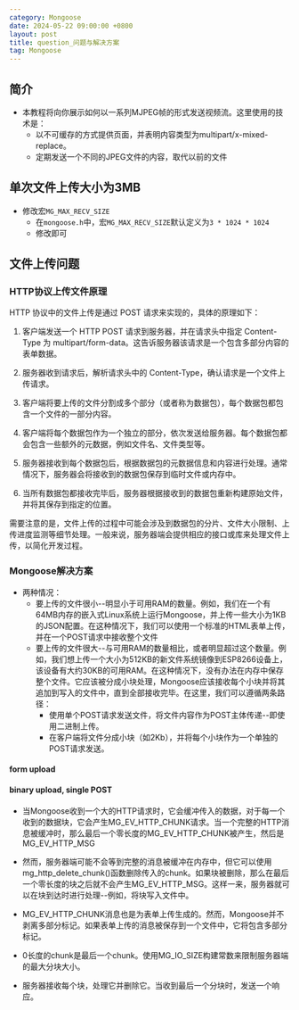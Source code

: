 ```yaml
---
category: Mongoose
date: 2024-05-22 09:00:00 +0800
layout: post
title: question_问题与解决方案
tag: Mongoose
---
```

## 简介

+ 本教程将向你展示如何以一系列MJPEG帧的形式发送视频流。这里使用的技术是：
  + 以不可缓存的方式提供页面，并表明内容类型为multipart/x-mixed-replace。
  + 定期发送一个不同的JPEG文件的内容，取代以前的文件

## 单次文件上传大小为3MB

+ 修改宏`MG_MAX_RECV_SIZE`
  + 在`mongoose.h`中，宏`MG_MAX_RECV_SIZE`默认定义为`3 * 1024 * 1024`
  + 修改即可

## 文件上传问题

### HTTP协议上传文件原理

HTTP 协议中的文件上传是通过 POST 请求来实现的，具体的原理如下：

1. 客户端发送一个 HTTP POST 请求到服务器，并在请求头中指定 Content-Type 为 multipart/form-data。这告诉服务器该请求是一个包含多部分内容的表单数据。

2. 服务器收到请求后，解析请求头中的 Content-Type，确认请求是一个文件上传请求。

3. 客户端将要上传的文件分割成多个部分（或者称为数据包），每个数据包都包含一个文件的一部分内容。

4. 客户端将每个数据包作为一个独立的部分，依次发送给服务器。每个数据包都会包含一些额外的元数据，例如文件名、文件类型等。

5. 服务器接收到每个数据包后，根据数据包的元数据信息和内容进行处理。通常情况下，服务器会将接收到的数据包保存到临时文件或内存中。

6. 当所有数据包都接收完毕后，服务器根据接收到的数据包重新构建原始文件，并将其保存到指定的位置。

需要注意的是，文件上传的过程中可能会涉及到数据包的分片、文件大小限制、上传进度监测等细节处理。一般来说，服务器端会提供相应的接口或库来处理文件上传，以简化开发过程。

### Mongoose解决方案

+ 两种情况：
  + 要上传的文件很小--明显小于可用RAM的数量。例如，我们在一个有64MB内存的嵌入式Linux系统上运行Mongoose，并上传一些大小为1KB的JSON配置。在这种情况下，我们可以使用一个标准的HTML表单上传，并在一个POST请求中接收整个文件
  + 要上传的文件很大--与可用RAM的数量相比，或者明显超过这个数量。例如，我们想上传一个大小为512KB的新文件系统镜像到ESP8266设备上，该设备有大约30KB的可用RAM。在这种情况下，没有办法在内存中保存整个文件。它应该被分成小块处理，Mongoose应该接收每个小块并将其追加到写入的文件中，直到全部接收完毕。在这里，我们可以遵循两条路径：
    + 使用单个POST请求发送文件，将文件内容作为POST主体传递--即使用二进制上传。
    + 在客户端将文件分成小块（如2Kb），并将每个小块作为一个单独的POST请求发送。

#### form upload

#### binary upload, single POST

+ 当Mongoose收到一个大的HTTP请求时，它会缓冲传入的数据，对于每一个收到的数据块，它会产生MG_EV_HTTP_CHUNK请求。当一个完整的HTTP消息被缓冲时，那么最后一个零长度的MG_EV_HTTP_CHUNK被产生，然后是MG_EV_HTTP_MSG 
+ 然而，服务器端可能不会等到完整的消息被缓冲在内存中，但它可以使用mg_http_delete_chunk()函数删除传入的chunk。如果块被删除，那么在最后一个零长度的块之后就不会产生MG_EV_HTTP_MSG。这样一来，服务器就可以在块到达时进行处理--例如，将块写入文件中。
+ MG_EV_HTTP_CHUNK消息也是为表单上传生成的。然而，Mongoose并不剥离多部分标记。如果表单上传的消息被保存到一个文件中，它将包含多部分标记。

+ 0长度的chunk是最后一个chunk。使用MG_IO_SIZE构建常数来限制服务器端的最大分块大小。

+ 服务器接收每个块，处理它并删除它。当收到最后一个分块时，发送一个响应。